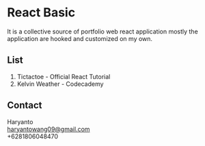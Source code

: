 # React Basic

It is a collective source of portfolio web react application mostly the application are hooked and customized on my own.

## List

1. Tictactoe - Official React Tutorial
2. Kelvin Weather - Codecademy

## Contact

Haryanto  
haryantowang09@gmail.com  
+6281806048470
